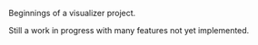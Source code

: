 Beginnings of a visualizer project.

Still a work in progress with many features not yet implemented.
